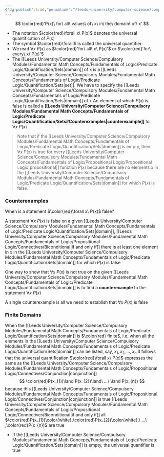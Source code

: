 ```yaml
---
{"dg-publish":true,"permalink":"/leeds-university/computer-science/compulsory-modules/fundamental-math-concepts/fundamentals-of-logic/predicate-logic/quantification/universal-quantification/"}
---
```


$$
\color{red}'P(x)\ for\ all\ values\ of\ x\ in\ the\ domain\ of\ x'
$$
- The notation $\color{red}\forall x\ P(x)$ denotes the universal quantification of $P(x)$
- The symbol $\color{red}\forall$ is called the universal quantifier
- We read $\forall x\ P(x)$ as $\color{red}'for\ all\ x\ P(x)'$ or $\color{red}'for\ every\ x\ P(x)'$
- The [[Leeds University/Computer Science/Compulsory Modules/Fundamental Math Concepts/Fundamentals of Logic/Predicate Logic/Quantification/Sets\|domain]] of x is a [[Leeds University/Computer Science/Compulsory Modules/Fundamental Math Concepts/Fundamentals of Logic/Predicate Logic/Quantification/Sets\|set]]. We have to specify the [[Leeds University/Computer Science/Compulsory Modules/Fundamental Math Concepts/Fundamentals of Logic/Predicate Logic/Quantification/Sets\|domain]] of x
An element of which $P(x)$ is false is called a **[[Leeds University/Computer Science/Compulsory Modules/Fundamental Math Concepts/Fundamentals of Logic/Predicate Logic/Quantification/Sets#Counterexamples\|counterexample]]** to $\forall x\ P(x)$

>Note that if the [[Leeds University/Computer Science/Compulsory Modules/Fundamental Math Concepts/Fundamentals of Logic/Predicate Logic/Quantification/Sets\|domain]] is empty, then $\forall x\ P(x)$ is true for every [[Leeds University/Computer Science/Compulsory Modules/Fundamental Math Concepts/Fundamentals of Logic/Propositional Logic/Propositional Logic\|propositional]] function $P(x)$ because there are no elements $x$ in the [[Leeds University/Computer Science/Compulsory Modules/Fundamental Math Concepts/Fundamentals of Logic/Predicate Logic/Quantification/Sets\|domain]] for which $P(x)$ is false.

### Counterexamples
When is a statement $\color{red}\forall x\ P(x)$ false?

A statement $\forall x\ P(x)$ is false on a given [[Leeds University/Computer Science/Compulsory Modules/Fundamental Math Concepts/Fundamentals of Logic/Predicate Logic/Quantification/Sets\|domain]], [[Leeds University/Computer Science/Compulsory Modules/Fundamental Math Concepts/Fundamentals of Logic/Propositional Logic/Connectives/Biconditional\|if and only if]] there is at least one element in $x$ in the [[Leeds University/Computer Science/Compulsory Modules/Fundamental Math Concepts/Fundamentals of Logic/Predicate Logic/Quantification/Sets\|domain]] for which $P(x)$ is false

One way to show that $\forall x\ P(x)$ is not true on the given [[Leeds University/Computer Science/Compulsory Modules/Fundamental Math Concepts/Fundamentals of Logic/Predicate Logic/Quantification/Sets\|domain]] is to find a **counterexample** to the statement $\forall x\ P(x)$

A single counterexample is all we need to establish that $\forall x\ P(x)$ is false

### Finite Domains
When the [[Leeds University/Computer Science/Compulsory Modules/Fundamental Math Concepts/Fundamentals of Logic/Predicate Logic/Quantification/Sets\|domain]] is $\color{red} finite$, i.e. when all the elements in the [[Leeds University/Computer Science/Compulsory Modules/Fundamental Math Concepts/Fundamentals of Logic/Predicate Logic/Quantification/Sets\|domain]] can be listed, say, $x_1,x_2,...,x_n$ it follows that the universal quantification $\color{red}\forall x\ P(x)$ expresses the same as the [[Leeds University/Computer Science/Compulsory Modules/Fundamental Math Concepts/Fundamentals of Logic/Propositional Logic/Connectives/Conjunction\|conjunction]]
$$
\color{red}P(x_{1})\land P(x_{2})\land\ ...\ \land P(x_{n})
$$
because this [[Leeds University/Computer Science/Compulsory Modules/Fundamental Math Concepts/Fundamentals of Logic/Propositional Logic/Connectives/Conjunction\|conjunction]] is true [[Leeds University/Computer Science/Compulsory Modules/Fundamental Math Concepts/Fundamentals of Logic/Propositional Logic/Connectives/Biconditional\|if and only if]] all $\color{red}P(x_{1})\color{white},\color{red}P(x_{2})\color{white},\ ...\ ,\color{red}P(x_{n})$
are true
- If the [[Leeds University/Computer Science/Compulsory Modules/Fundamental Math Concepts/Fundamentals of Logic/Predicate Logic/Quantification/Sets\|domain]] is empty, the universal quantifier is true
